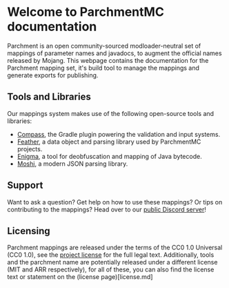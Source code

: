 # Welcome to ParchmentMC documentation

Parchment is an open community-sourced modloader-neutral set of mappings of parameter names and javadocs, to augment the official names released by Mojang.
This webpage contains the documentation for the Parchment mapping set, it's build tool to manage the mappings and generate exports for publishing.

## Tools and Libraries
Our mappings system makes use of the following open-source tools and libraries:
- [Compass](https://github.com/ParchmentMC/Compass), the Gradle plugin powering the validation and input systems.
- [Feather](https://github.com/ParchmentMC/Feather), a data object and parsing library used by ParchmentMC projects.
- [Enigma](https://github.com/FabricMC/enigma), a tool for deobfuscation and mapping of Java bytecode.
- [Moshi](https://github.com/square/moshi), a modern JSON parsing library.

## Support
Want to ask a question? Get help on how to use these mappings? Or tips on contributing to the mappings? Head over to
our [public Discord server](https://discord.parchmentmc.org/)!

## Licensing
Parchment mappings are released under the terms of the CC0 1.0 Universal (CC0 1.0), see the [project license](license.md) for the full legal text.
Additionally, tools and the parchment name are potentially released under a different license (MIT and ARR respectively), for all of these, you can also find the license text or statement on the (license page)[license.md]